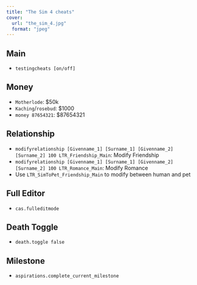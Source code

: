 ```yaml
---
title: "The Sim 4 cheats"
cover:
  url: "the_sim_4.jpg"
  format: "jpeg"
---
```

## Main

* `testingcheats [on/off]`

## Money

* `Motherlode`: $50k
* `Kaching`/`rosebud`: $1000
* `money 87654321`: $87654321

## Relationship

* `modifyrelationship [Givenname_1] [Surname_1] [Givenname_2] [Surname_2] 100 LTR_Friendship_Main`: Modify Friendship
* `modifyrelationship [Givenname_1] [Surname_1] [Givenname_2] [Surname_2] 100 LTR_Romance_Main`: Modify Romance
* Use `LTR_SimToPet_Friendship_Main` to modify between human and pet

## Full Editor

* `cas.fulleditmode`

## Death Toggle
* `death.toggle false`

## Milestone

* `aspirations.complete_current_milestone`
